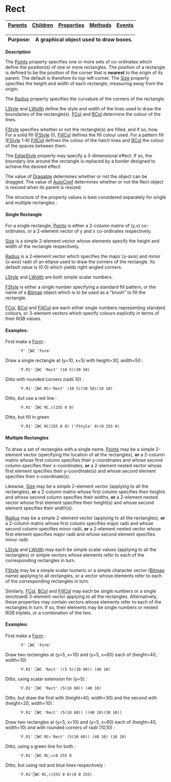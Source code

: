 




<h1 class="heading"><span class="name">Rect</span></h1>

| [Parents](../ParentLists/Rect.htm) | [Children](../ChildLists/Rect.htm) | [Properties](../PropLists/Rect.htm) | [Methods](../MethodLists/Rect.htm) | [Events](../EventLists/Rect.htm) |
| --- | --- | --- | --- | ---  |


| Purpose: | A graphical object used to draw boxes. |
| --- | ---  |


**Description**


The [Points](./points.md) property specifies one or more sets of co-ordinates which define the position(s) of one or more rectangles. The position of a rectangle is defined to be the position of the corner that is **nearest** to the origin of its parent. The default is therefore its top-left corner. The [Size](./size.md) property specifies the height and width of each rectangle, measuring away from the origin.



The [Radius](./radius.md) property specifies the curvature of the corners of the rectangle.


[LStyle](./lstyle.md) and [LWidth](./lwidth.md) define the style and width of the lines used to draw the boundaries of the rectangle(s). [FCol](./fcol.md) and [BCol](./bcol.md) determine the colour of the lines.


[FStyle](./fstyle.md) specifies whether or not the rectangle(s) are filled, and if so, how. For a solid fill ([FStyle](./fstyle.md) 0), [FillCol](./fillcol.md) defines the fill colour used. For a pattern fill ([FStyle](./fstyle.md) 1-6) [FillCol](./fillcol.md) defines the colour of the hatch lines and [BCol](./bcol.md) the colour of the spaces between them.


The [EdgeStyle](./edgestyle.md) property may specify a 3-dimensional effect. If so, the boundary line around the rectangle is replaced by a border designed to achieve the desired effect.


The value of [Dragable](./dragable.md) determines whether or not the object can be dragged. The value of [AutoConf](./autoconf.md) determines whether or not the Rect object is resized when its parent is resized.


The structure of the property values is best considered separately for single and multiple rectangles :


#### Single Rectangle


For a single rectangle, [Points](./points.md) is either a 2-column matrix of (y,x) co-ordinates, or a 2-element vector of y and x co-ordinates respectively.


[Size](./size.md) is a simple 2-element vector whose elements specify the height and width of the rectangle respectively.


[Radius](./radius.md) is a 2-element vector which specifies the major (y-axis) and minor (x-axis) radii of an ellipse used to draw the corners of the rectangle. Its default value is (0 0) which yields right-angled corners.


[LStyle](./lstyle.md) and [LWidth](./lwidth.md) are both simple scalar numbers.


[FStyle](./fstyle.md) is either a single number specifying a standard fill pattern, or the name of a [Bitmap](Bitmap.htm) object which is to be used as a "brush" to fill the rectangle.


[FCol](./fcol.md), [BCol](./bcol.md) and [FillCol](./fillcol.md) are each either single numbers representing standard colours, or 3-element vectors which specify colours explicitly in terms of their RGB values.


#### Examples:


First make a [Form](Form.htm) :
```apl
      'F' ⎕WC 'Form'
```


Draw a single rectangle at (y=10, x=5) with height=30, width=50 :
```apl
      'F.R1' ⎕WC 'Rect' (10 5)(30 50)
```


Ditto with rounded corners (radii 10) :
```apl
      'F.R1' ⎕WC RC←'Rect' (10 5)(30 50)(10 10)
```


Ditto, but use a red line :
```apl
      'F.R1' ⎕WC RC,⊂(255 0 0)
```


Ditto, but fill in green
```apl
      'F.R1' ⎕WC RC(255 0 0) ('FStyle' 0)(0 255 0)
```


#### Multiple Rectangles


To draw a set of rectangles with a single name, [Points](./points.md) may be a simple 2-element vector (specifying the location of all the rectangles), **or** a 2-column matrix whose first column specifies their y-coordinates and whose second column specifies their x-coordinates, **or** a 2-element nested vector whose first element specifies their y-coordinate(s) and whose second element specifies their x-coordinate(s).


Likewise, [Size](./size.md) may be a simple 2-element vector (applying to all the rectangles), **or** a 2-column matrix whose first column specifies their heights and whose second column specifies their widths, **or** a 2-element nested vector whose first element specifies their height(s) and whose second element specifies their width(s).


[Radius](./radius.md) may be a simple 2-element vector (applying to all the rectangles), **or** a 2-column matrix whose first column specifies major radii and whose second column specifies minor radii, **or** a 2-element nested vector whose first element specifies major radii and whose second element specifies minor radii.


[LStyle](./lstyle.md) and [LWidth](./lwidth.md) may each be simple scalar values (applying to all the rectangles) or simple vectors whose elements refer to each of the corresponding rectangles in turn.


[FStyle](./fstyle.md) may be a simple scalar numeric or a simple character vector ([Bitmap](Bitmap.htm) name) applying to all rectangles, or a vector whose elements refer to each of the corresponding rectangles in turn.


Similarly, [FCol](./fcol.md), [BCol](./bcol.md) and [FillCol](./fillcol.md) may each be single numbers or a single (enclosed) 3-element vector applying to all the rectangles. Alternatively, these properties may contain vectors whose elements refer to each of the rectangles in turn. If so, their elements may be single numbers or nested RGB triplets, or a combination of the two.


#### Examples:


First make a [Form](Form.htm) :
```apl
      'F' ⎕WC 'Form'
```


Draw two rectangles at (y=5, x=10) and (y=5, x=60) each of (height=40, width=10)
```apl
      'F.R1' ⎕WC 'Rect' ((5 5)(10 60)) (40 10)
```


Ditto, using scalar extension for (y=5) :
```apl
      'F.R1' ⎕WC 'Rect' (5(10 60)) (40 10)
```


Ditto, but draw the first with (height=40, width=30) and the second with (height=20, width=10) :
```apl
      'F.R1' ⎕WC 'Rect' (5(10 60)) ((40 20)(30 10))
```


Draw two rectangles at (y=5, x=10) and (y=5, x=60) each of (height=40, width=10) and with rounded corners of radii (10,10) :
```apl
      'F.R1' ⎕WC RC←'Rect' (5(10 60)) (40 10) (10 10)
```


Ditto, using a green line for both :
```apl
      'F.R1' ⎕WC RC,⊂⊂0 255 0
```


Ditto, but using red and blue lines respectively :
```apl
      'F.R1'⎕WC RC,⊂(255 0 0)(0 0 255)
```



